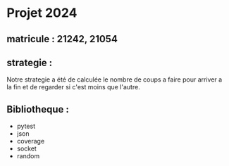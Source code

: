# Projet 2024
## matricule : 21242, 21054
## strategie :
Notre strategie a été de calculée le nombre de coups a faire pour arriver a la fin et de regarder si c'est moins que l'autre.
## Bibliotheque :
+ pytest
+ json
+ coverage
+ socket
+ random
